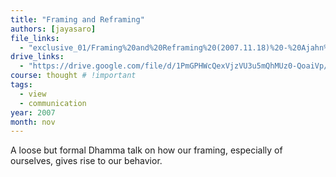 ```yaml
---
title: "Framing and Reframing"
authors: [jayasaro]
file_links:
  - "exclusive_01/Framing%20and%20Reframing%20(2007.11.18)%20-%20Ajahn%20Jayasaro.mp3"
drive_links:
  - "https://drive.google.com/file/d/1PmGPHWcQexVjzVU3u5mQhMUz0-QoaiVp/view?usp=drivesdk"
course: thought # !important
tags:
  - view
  - communication
year: 2007
month: nov
---
```


A loose but formal Dhamma talk on how our framing, especially of ourselves, gives rise to our behavior.
